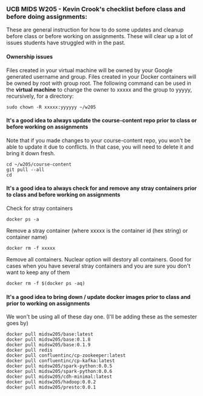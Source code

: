 ### UCB MIDS W205 - Kevin Crook's checklist before class and before doing assignments:

These are general instruction for how to do some updates and cleanup before class or before working on assignments.  These will clear up a lot of issues students have struggled with in the past.

#### Ownership issues

Files created in your virtual machine will be owned by your Google generated username and group. Files created in your Docker containers will be owned by root with group root.  The following command can be used in the **virtual machine** to change the owner to xxxxx and the group to yyyyy, recursively, for a directory:
```
sudo chown -R xxxxx:yyyyyy ~/w205
```

#### It's a good idea to always update the course-content repo prior to class or before working on assignments
Note that if you made changes to your course-content repo, you won't be able to update it due to conflicts.  In that case, you will need to delete it and bring it down fresh.
```
cd ~/w205/course-content
git pull --all
cd
```

#### It's a good idea to always check for and remove any stray containers prior to class and before working on assignments

Check for stray containers
```
docker ps -a
```

Remove a stray container (where xxxxx is the container id (hex string) or container name)
```
docker rm -f xxxxx
```

Remove all containers.  Nuclear option will destory all containers.  Good for cases when you have several stray containers and you are sure you don't want to keep any of them
```
docker rm -f $(docker ps -aq)
```

#### It's a good idea to bring down / update docker images prior to class and prior to working on assignments

We won't be using all of these day one.  (I'll be adding these as the semester goes by)

```
docker pull midsw205/base:latest
docker pull midsw205/base:0.1.8
docker pull midsw205/base:0.1.9
docker pull redis
docker pull confluentinc/cp-zookeeper:latest
docker pull confluentinc/cp-kafka:latest
docker pull midsw205/spark-python:0.0.5
docker pull midsw205/spark-python:0.0.6
docker pull midsw205/cdh-minimal:latest
docker pull midsw205/hadoop:0.0.2
docker pull midsw205/presto:0.0.1
```
